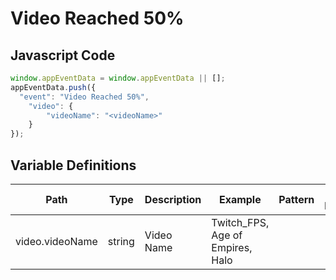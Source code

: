 # Video Reached 50%

### 

## Javascript Code
```js
window.appEventData = window.appEventData || [];
appEventData.push({
  "event": "Video Reached 50%",
    "video": {
        "videoName": "<videoName>"
    }
});
```

## Variable Definitions

|Path|Type|Description|Example|Pattern|Min Length|Max Length|Minimum|Maximum|Multiple Of|
| --- | --- | --- | --- | --- | --- | --- | --- | --- | --- |
|video.videoName|string|Video Name|Twitch\_FPS, Age of Empires, Halo|||||||





